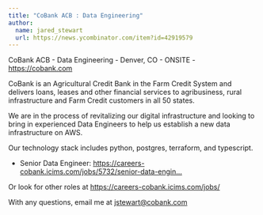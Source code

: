 ```yaml
---
title: "CoBank ACB : Data Engineering"
author:
  name: jared_stewart
  url: https://news.ycombinator.com/item?id=42919579
---
```

CoBank ACB - Data Engineering - Denver, CO - ONSITE - <a href="https:&#x2F;&#x2F;cobank.com" rel="nofollow">https:&#x2F;&#x2F;cobank.com</a>

CoBank is an Agricultural Credit Bank in the Farm Credit System and delivers loans, leases and other financial services to agribusiness, rural infrastructure and Farm Credit customers in all 50 states.

We are in the process of revitalizing our digital infrastructure and looking to bring in experienced Data Engineers to help us establish a new data infrastructure on AWS.

Our technology stack includes python, postgres, terraform, and typescript.

* Senior Data Engineer: <a href="https:&#x2F;&#x2F;careers-cobank.icims.com&#x2F;jobs&#x2F;5732&#x2F;senior-data-engineer&#x2F;job" rel="nofollow">https:&#x2F;&#x2F;careers-cobank.icims.com&#x2F;jobs&#x2F;5732&#x2F;senior-data-engin...</a>

Or look for other roles at <a href="https:&#x2F;&#x2F;careers-cobank.icims.com&#x2F;jobs&#x2F;" rel="nofollow">https:&#x2F;&#x2F;careers-cobank.icims.com&#x2F;jobs&#x2F;</a>

With any questions, email me at jstewart@cobank.com
<JobApplication />
